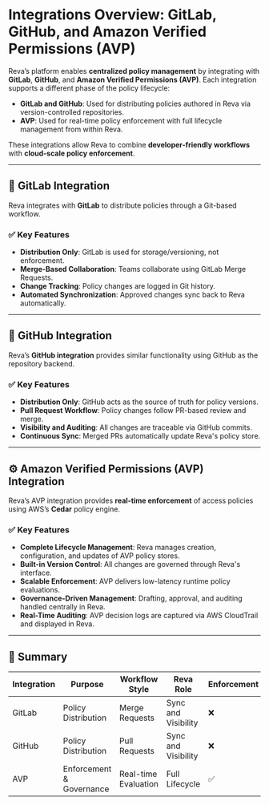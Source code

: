# Integrations Overview: GitLab, GitHub, and Amazon Verified Permissions (AVP)

Reva’s platform enables **centralized policy management** by integrating with **GitLab**, **GitHub**, and **Amazon Verified Permissions (AVP)**. Each integration supports a different phase of the policy lifecycle:

- **GitLab and GitHub**: Used for distributing policies authored in Reva via version-controlled repositories.  
- **AVP**: Used for real-time policy enforcement with full lifecycle management from within Reva.

These integrations allow Reva to combine **developer-friendly workflows** with **cloud-scale policy enforcement**.

---

## 🔁 GitLab Integration

Reva integrates with **GitLab** to distribute policies through a Git-based workflow.

### ✅ Key Features

- **Distribution Only**: GitLab is used for storage/versioning, not enforcement.  
- **Merge-Based Collaboration**: Teams collaborate using GitLab Merge Requests.  
- **Change Tracking**: Policy changes are logged in Git history.  
- **Automated Synchronization**: Approved changes sync back to Reva automatically.

---

## 🔁 GitHub Integration

Reva’s **GitHub integration** provides similar functionality using GitHub as the repository backend.

### ✅ Key Features

- **Distribution Only**: GitHub acts as the source of truth for policy versions.  
- **Pull Request Workflow**: Policy changes follow PR-based review and merge.  
- **Visibility and Auditing**: All changes are traceable via GitHub commits.  
- **Continuous Sync**: Merged PRs automatically update Reva's policy store.

---

## ⚙️ Amazon Verified Permissions (AVP) Integration

Reva’s AVP integration provides **real-time enforcement** of access policies using AWS’s **Cedar** policy engine.

### ✅ Key Features

- **Complete Lifecycle Management**: Reva manages creation, configuration, and updates of AVP policy stores.  
- **Built-in Version Control**: All changes are governed through Reva's interface.  
- **Scalable Enforcement**: AVP delivers low-latency runtime policy evaluations.  
- **Governance-Driven Management**: Drafting, approval, and auditing handled centrally in Reva.  
- **Real-Time Auditing**: AVP decision logs are captured via AWS CloudTrail and displayed in Reva.

---

## 🚀 Summary

| Integration | Purpose               | Workflow Style       | Reva Role          | Enforcement |
|-------------|------------------------|------------------------|---------------------|--------------|
| GitLab      | Policy Distribution     | Merge Requests         | Sync and Visibility | ❌           |
| GitHub      | Policy Distribution     | Pull Requests          | Sync and Visibility | ❌           |
| AVP         | Enforcement & Governance| Real-time Evaluation   | Full Lifecycle      | ✅           |
